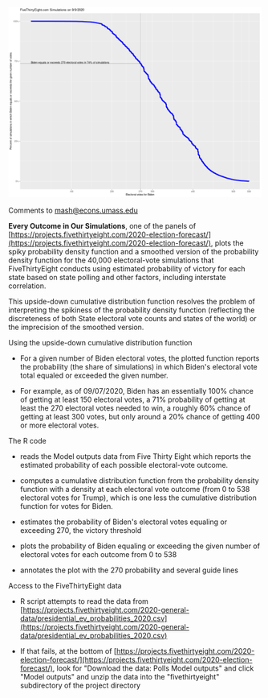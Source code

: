 ![CDF of Electoral Vote Simulations](plots/fivethirtyeight-biden-win-2.png)

Comments to [mash@econs.umass.edu](mailto:mash@econs.umass.edu)

**Every Outcome in Our Simulations**, one of the panels of
  [https://projects.fivethirtyeight.com/2020-election-forecast/](https://projects.fivethirtyeight.com/2020-election-forecast/),
  plots the spiky probability density function and a smoothed version
  of the probability density function for the 40,000 electoral-vote
  simulations that FiveThirtyEight conducts using estimated
  probability of victory for each state based on state polling and
  other factors, including interstate correlation.

This upside-down cumulative distribution function resolves the problem
of interpreting the spikiness of the probability density function
(reflecting the discreteness of both State electoral vote counts and
states of the world) or the imprecision of the smoothed version.

Using the upside-down cumulative distribution function

- For a given number of Biden electoral votes, the plotted function
  reports the probability (the share of simulations) in which Biden's
  electoral vote total equaled or exceeded the given number.

- For example, as of 09/07/2020, Biden has an essentially 100% chance
  of getting at least 150 electoral votes, a 71% probability of
  getting at least the 270 electoral votes needed to win, a roughly
  60% chance of getting at least 300 votes, but only around a 20%
  chance of getting 400 or more electoral votes.

The R code

- reads the Model outputs data from Five Thirty Eight which reports
  the estimated probability of each possible electoral-vote outcome.

- computes a cumulative distribution function from the probability
  density function with a density at each electoral vote outcome (from
  0 to 538 electoral votes for Trump), which is one less the
  cumulative distribution function for votes for Biden.

- estimates the probability of Biden's electoral votes equaling or
  exceeding 270, the victory threshold

- plots the probability of Biden equaling or exceeding the given
  number of electoral votes for each outcome from 0 to 538

- annotates the plot with the 270 probability and several guide lines

Access to the FiveThirtyEight data

- R script attempts to read the data from
  [https://projects.fivethirtyeight.com/2020-general-data/presidential_ev_probabilities_2020.csv](https://projects.fivethirtyeight.com/2020-general-data/presidential_ev_probabilities_2020.csv)

- If that fails, at the bottom of
  [https://projects.fivethirtyeight.com/2020-election-forecast/](https://projects.fivethirtyeight.com/2020-election-forecast/),
  look for "Download the data: Polls Model outputs" and click "Model
  outputs" and unzip the data into the "fivethirtyeight" subdirectory
  of the project directory